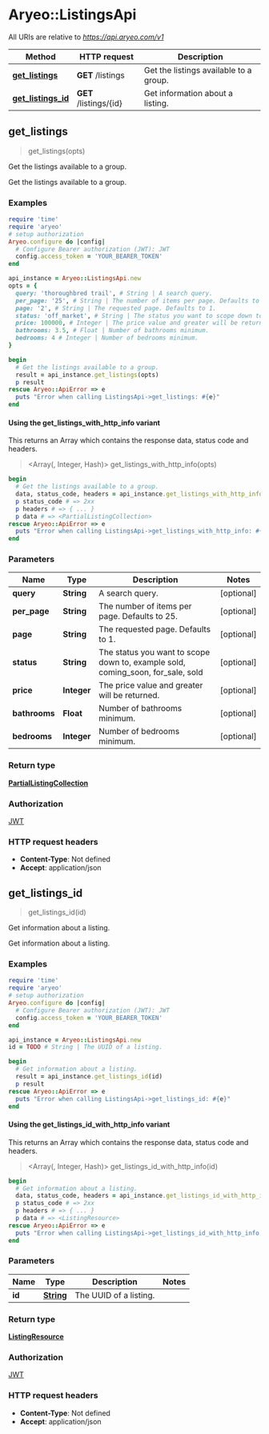 # Aryeo::ListingsApi

All URIs are relative to *https://api.aryeo.com/v1*

| Method | HTTP request | Description |
| ------ | ------------ | ----------- |
| [**get_listings**](ListingsApi.md#get_listings) | **GET** /listings | Get the listings available to a group. |
| [**get_listings_id**](ListingsApi.md#get_listings_id) | **GET** /listings/{id} | Get information about a listing. |


## get_listings

> <PartialListingCollection> get_listings(opts)

Get the listings available to a group.

Get the listings available to a group.

### Examples

```ruby
require 'time'
require 'aryeo'
# setup authorization
Aryeo.configure do |config|
  # Configure Bearer authorization (JWT): JWT
  config.access_token = 'YOUR_BEARER_TOKEN'
end

api_instance = Aryeo::ListingsApi.new
opts = {
  query: 'thoroughbred trail', # String | A search query.
  per_page: '25', # String | The number of items per page. Defaults to 25.
  page: '2', # String | The requested page. Defaults to 1.
  status: 'off_market', # String | The status you want to scope down to, example sold,  coming_soon,  for_sale, sold
  price: 100000, # Integer | The price value and greater will be returned.
  bathrooms: 3.5, # Float | Number of bathrooms minimum.
  bedrooms: 4 # Integer | Number of bedrooms minimum.
}

begin
  # Get the listings available to a group.
  result = api_instance.get_listings(opts)
  p result
rescue Aryeo::ApiError => e
  puts "Error when calling ListingsApi->get_listings: #{e}"
end
```

#### Using the get_listings_with_http_info variant

This returns an Array which contains the response data, status code and headers.

> <Array(<PartialListingCollection>, Integer, Hash)> get_listings_with_http_info(opts)

```ruby
begin
  # Get the listings available to a group.
  data, status_code, headers = api_instance.get_listings_with_http_info(opts)
  p status_code # => 2xx
  p headers # => { ... }
  p data # => <PartialListingCollection>
rescue Aryeo::ApiError => e
  puts "Error when calling ListingsApi->get_listings_with_http_info: #{e}"
end
```

### Parameters

| Name | Type | Description | Notes |
| ---- | ---- | ----------- | ----- |
| **query** | **String** | A search query. | [optional] |
| **per_page** | **String** | The number of items per page. Defaults to 25. | [optional] |
| **page** | **String** | The requested page. Defaults to 1. | [optional] |
| **status** | **String** | The status you want to scope down to, example sold,  coming_soon,  for_sale, sold | [optional] |
| **price** | **Integer** | The price value and greater will be returned. | [optional] |
| **bathrooms** | **Float** | Number of bathrooms minimum. | [optional] |
| **bedrooms** | **Integer** | Number of bedrooms minimum. | [optional] |

### Return type

[**PartialListingCollection**](PartialListingCollection.md)

### Authorization

[JWT](../README.md#JWT)

### HTTP request headers

- **Content-Type**: Not defined
- **Accept**: application/json


## get_listings_id

> <ListingResource> get_listings_id(id)

Get information about a listing.

Get information about a listing.

### Examples

```ruby
require 'time'
require 'aryeo'
# setup authorization
Aryeo.configure do |config|
  # Configure Bearer authorization (JWT): JWT
  config.access_token = 'YOUR_BEARER_TOKEN'
end

api_instance = Aryeo::ListingsApi.new
id = TODO # String | The UUID of a listing.

begin
  # Get information about a listing.
  result = api_instance.get_listings_id(id)
  p result
rescue Aryeo::ApiError => e
  puts "Error when calling ListingsApi->get_listings_id: #{e}"
end
```

#### Using the get_listings_id_with_http_info variant

This returns an Array which contains the response data, status code and headers.

> <Array(<ListingResource>, Integer, Hash)> get_listings_id_with_http_info(id)

```ruby
begin
  # Get information about a listing.
  data, status_code, headers = api_instance.get_listings_id_with_http_info(id)
  p status_code # => 2xx
  p headers # => { ... }
  p data # => <ListingResource>
rescue Aryeo::ApiError => e
  puts "Error when calling ListingsApi->get_listings_id_with_http_info: #{e}"
end
```

### Parameters

| Name | Type | Description | Notes |
| ---- | ---- | ----------- | ----- |
| **id** | [**String**](.md) | The UUID of a listing. |  |

### Return type

[**ListingResource**](ListingResource.md)

### Authorization

[JWT](../README.md#JWT)

### HTTP request headers

- **Content-Type**: Not defined
- **Accept**: application/json


